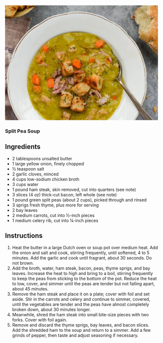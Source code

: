 ![image](/docs/assets/images/recipes/split_pea_soup.png)
### Split Pea Soup

## Ingredients
* 2 tablespoons unsalted butter
* 1 large yellow onion, finely chopped
* ½ teaspoon salt
* 2 garlic cloves, minced
* 4 cups low-sodium chicken broth
* 3 cups water
* 1 pound ham steak, skin removed, cut into quarters (see note)
* 3 slices (4 oz) thick-cut bacon, left whole (see note)
* 1 pound green split peas (about 2 cups), picked through and rinsed
* 3 sprigs fresh thyme, plus more for serving
* 2 bay leaves
* 2 medium carrots, cut into ½-inch pieces
* 1 medium celery rib, cut into ¼-inch pieces

## Instructions
1. Heat the butter in a large Dutch oven or soup pot over medium heat. Add the onion and salt and cook, stirring frequently, until softened, 4 to 5 minutes. Add the garlic and cook until fragrant, about 30 seconds. Do not brown.
2. Add the broth, water, ham steak, bacon, peas, thyme sprigs, and bay leaves. Increase the heat to high and bring to a boil, stirring frequently to keep the peas from sticking to the bottom of the pot. Reduce the heat to low, cover, and simmer until the peas are tender but not falling apart, about 45 minutes.
3. Remove the ham steak and place it on a plate; cover with foil and set aside. Stir in the carrots and celery and continue to simmer, covered, until the vegetables are tender and the peas have almost completely broken down, about 30 minutes longer.
4. Meanwhile, shred the ham steak into small bite-size pieces with two forks. Cover with foil again.
5. Remove and discard the thyme sprigs, bay leaves, and bacon slices. Add the shredded ham to the soup and return to a simmer. Add a few grinds of pepper, then taste and adjust seasoning if necessary.